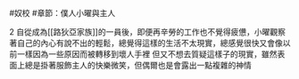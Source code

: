 #奴校 #章節：僕人小曜與主人


2
自從成為[[路狄亞家族]]的一員後，即便再辛勞的工作也不覺得疲憊，小曜觀察著自己的內心有說不出的輕鬆，總覺得這樣的生活不太現實，總感覺很快又會像以前一樣因為一些原因而被轉移到壞人手裡 但又不想去質疑這樣子的現實，雖然表面上總是掛著服飾主人的快樂微笑，但偶爾也是會露出一點複雜的神情